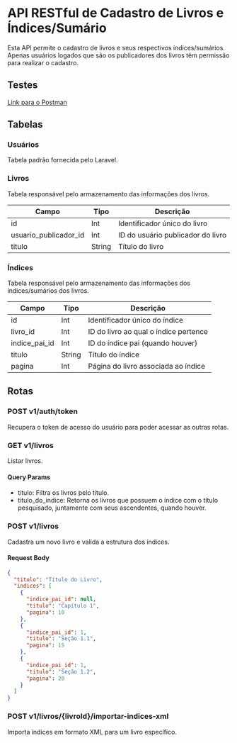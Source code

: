 # API RESTful de Cadastro de Livros e Índices/Sumário

Esta API permite o cadastro de livros e seus respectivos índices/sumários. Apenas usuários logados que são os publicadores dos livros têm permissão para realizar o cadastro.

## Testes

[Link para o Postman](https://elements.getpostman.com/redirect?entityId=17260296-d93c6ab6-ba63-428d-9948-3c0008f2367a&entityType=collection)

## Tabelas

### Usuários

Tabela padrão fornecida pelo Laravel.

### Livros

Tabela responsável pelo armazenamento das informações dos livros.

| Campo                  | Tipo     | Descrição                           |
|------------------------|----------|-------------------------------------|
| id                     | Int      | Identificador único do livro         |
| usuario_publicador_id  | Int      | ID do usuário publicador do livro    |
| titulo                 | String   | Título do livro                      |

### Índices

Tabela responsável pelo armazenamento das informações dos índices/sumários dos livros.

| Campo           | Tipo     | Descrição                            |
|-----------------|----------|--------------------------------------|
| id              | Int      | Identificador único do índice         |
| livro_id        | Int      | ID do livro ao qual o índice pertence |
| indice_pai_id   | Int      | ID do índice pai (quando houver)      |
| titulo          | String   | Título do índice                      |
| pagina          | Int      | Página do livro associada ao índice   |

## Rotas

### POST v1/auth/token

Recupera o token de acesso do usuário para poder acessar as outras rotas.

### GET v1/livros

Listar livros.

#### Query Params

- titulo: Filtra os livros pelo título.
- titulo_do_indice: Retorna os livros que possuem o índice com o título pesquisado, juntamente com seus ascendentes, quando houver.

### POST v1/livros

Cadastra um novo livro e valida a estrutura dos índices.

#### Request Body

```json
{
  "titulo": "Título do Livro",
  "indices": [
    {
      "indice_pai_id": null,
      "titulo": "Capítulo 1",
      "pagina": 10
    },
    {
      "indice_pai_id": 1,
      "titulo": "Seção 1.1",
      "pagina": 15
    },
    {
      "indice_pai_id": 1,
      "titulo": "Seção 1.2",
      "pagina": 20
    }
  ]
}
```

### POST v1/livros/{livroId}/importar-indices-xml

Importa índices em formato XML para um livro específico.

